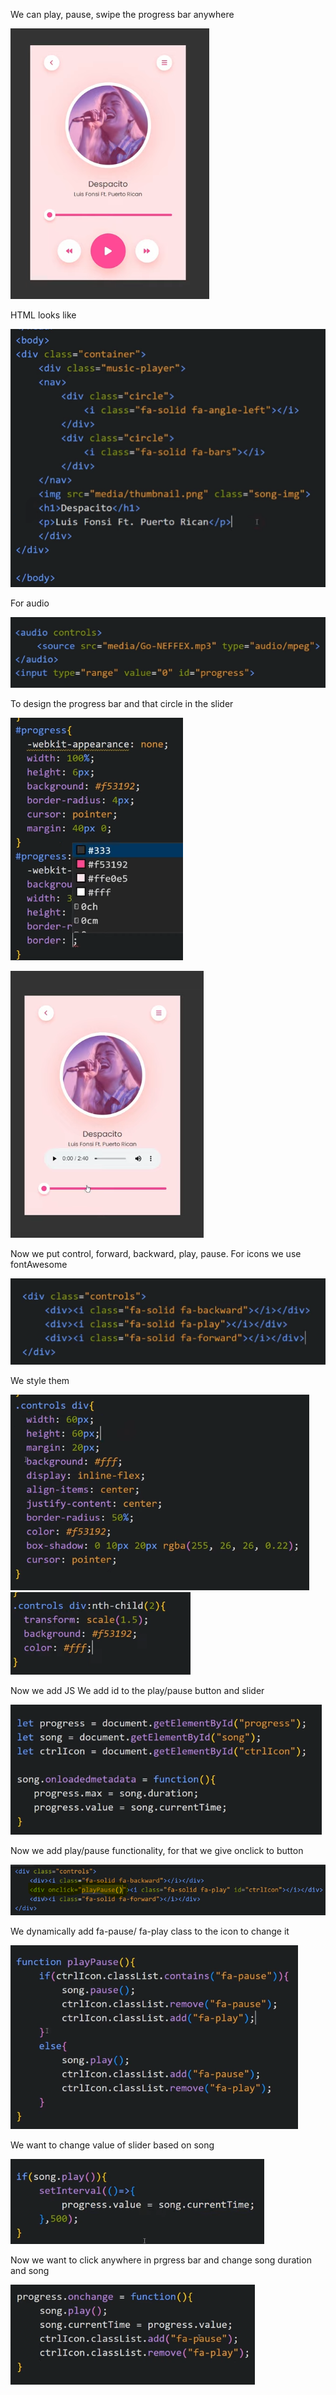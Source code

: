 We can play, pause, swipe the progress bar anywhere

![alt text](image.png)

HTML looks like

![alt text](image-1.png)

For audio

![alt text](image-4.png)

To design the progress bar and that circle in the slider

![alt text](image-2.png)

![alt text](image-3.png)

Now we put control, forward, backward, play, pause. For icons we use fontAwesome

![alt text](image-5.png)

We style them

![alt text](image-6.png)
![alt text](image-7.png)

Now we add JS
We add id to the play/pause button and slider

![alt text](image-8.png)

Now we add play/pause functionality, for that we give onclick to button

![alt text](image-9.png)

We dynamically add fa-pause/ fa-play class to the icon to change it

![alt text](image-10.png)

We want to change value of slider based on song

![alt text](image-11.png)

Now we want to click anywhere in prgress bar and change song duration and song

![alt text](image-12.png)
